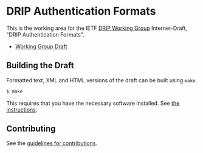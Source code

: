 # DRIP Authentication Formats

This is the working area for the IETF [DRIP Working Group](https://datatracker.ietf.org/wg/drip/documents/) Internet-Draft, "DRIP Authentication Formats".

* [Working Group Draft](https://tools.ietf.org/html/draft-ietf-drip-auth)

## Building the Draft

Formatted text, XML and HTML versions of the draft can be built using `make`.

```sh
$ make
```

This requires that you have the necessary software installed.  See
[the instructions](https://github.com/martinthomson/i-d-template/blob/master/doc/SETUP.md).

## Contributing

See the
[guidelines for contributions](https://github.com/ietf-wg-drip/draft-ietf-drip-auth/blob/master/CONTRIBUTING.md).
